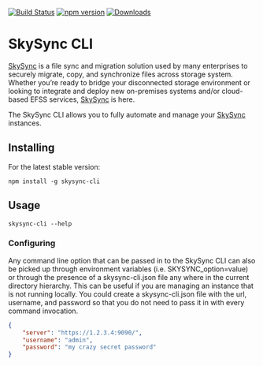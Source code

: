 [![Build Status](https://travis-ci.org/portalarchitects/skysync-cli.svg?branch=master)](https://travis-ci.org/portalarchitects/skysync-cli)
[![npm version](https://badge.fury.io/js/skysync-cli.svg)](https://www.npmjs.com/package/skysync-cli)
[![Downloads](https://img.shields.io/npm/dm/skysync-cli.svg)](https://www.npmjs.com/package/skysync-cli)

# SkySync CLI

[SkySync](https://www.skysync.com/) is a file sync and migration solution used by many enterprises to securely migrate, copy, and synchronize files across storage system. Whether you’re ready to bridge your disconnected storage environment or looking to integrate and deploy new on-premises systems and/or cloud-based EFSS services, [SkySync](https://www.skysync.com/) is here. 

The SkySync CLI allows you to fully automate and manage your [SkySync](https://www.skysync.com/) instances.

## Installing

For the latest stable version:

```shell
npm install -g skysync-cli
```

## Usage

```shell
skysync-cli --help
```

### Configuring

Any command line option that can be passed in to the SkySync CLI can also be picked up through environment variables (i.e. SKYSYNC_option=value) or through the presence of a skysync-cli.json file any where in the current directory hierarchy. This can be useful if you are managing an instance that is not running locally. You could create a skysync-cli.json file with the url, username, and password so that you do not need to pass it in with every command invocation.

```json
{
	"server": "https://1.2.3.4:9090/",
	"username": "admin",
	"password": "my crazy secret password"
}
```
